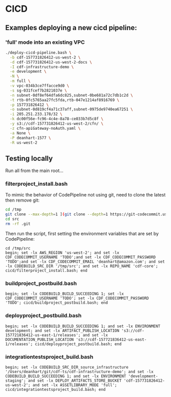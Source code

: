 # CICD

## Examples deploying a new cicd pipeline:

### 'full' mode into an existing VPC
```sh
./deploy-cicd-pipeline.bash \
  -b cdf-157731826412-us-west-2 \
  -d cdf-157731826412-us-west-2-docs \
  -I cdf-infrastructure-demo \
  -e development \
  -N \
  -m full \
  -v vpc-034b3ce7ffacce9d0 \
  -s sg-031fcef7b2821037e \
  -n subnet-0df8ef64dfa6dc825,subnet-0be681a72c7db1c2d \
  -t rtb-0fc5765aa27fc5fda,rtb-047e1214af8916769 \
  -p 157731826412 \
  -o subnet-0d819cf4a71c37aff,subnet-0975de9740ea67251 \
  -i 205.251.233.178/32 \
  -k dc00f56e-fc96-4c4e-8a78-ce033b7d5c8f \
  -y s3://cdf-157731826412-us-west-2/cfn/ \
  -z cfn-apiGateway-noAuth.yaml \
  -a None \
  -P deanhart-1577 \
  -R us-west-2 
```

## Testing locally

Run all from the main root...

### filterproject_install.bash

To mimic the behavior of CodePipeline not using git, need to clone the latest then remove git:

```sh
cd /tmp
git clone --max-depth=1 ](git clone --depth=1 https://git-codecommit.us-west-2.amazonaws.com/v1/repos/cdf-core src
cd src
rm -rf .git
```

Then run the script, first setting the environment variables that are set by CodePipeline:
```fish
cd /tmp/src
begin; set -lx AWS_REGION 'us-west-2'; and set -lx CDF_CODECOMMIT_USERNAME 'TODO';and set -lx CDF_CODECOMMIT_PASSWORD 'TODO';and set -lx CDF_CODECOMMIT_EMAIL 'deanhart@amazon.com'; and set -lx CODEBUILD_SRC_DIR '/tmp/src'; and set -lx REPO_NAME 'cdf-core'; cicd/filterproject_install.bash; end
```

### buildproject_postbuild.bash

```fish
begin; set -lx CODEBUILD_BUILD_SUCCEEDING 1; set -lx CDF_CODECOMMIT_USERNAME 'TODO'; set -lx CDF_CODECOMMIT_PASSWORD 'TODO'; cicd/buildproject_postbuild.bash; end
```

### deployproject_postbuild.bash

```fish
begin; set -lx CODEBUILD_BUILD_SUCCEEDING 1; and set -lx ENVIRONMENT development; and set -lx ARTIFACT_PUBLISH_LOCATION 's3://cdf-157721836412-us-east-1/releases'; and set -lx DOCUMENTATION_PUBLISH_LOCATION 's3://cdf-157721836412-us-east-1/releases'; cicd/deployproject_postbuild.bash; end
```

### integrationtestsproject_build.bash

```fish
begin; set -lx CODEBUILD_SRC_DIR_source_infrastructure '/Users/deanhart/git/cdf-ts/cdf-infrastructure-demo'; and set -lx CODEBUILD_BUILD_SUCCEEDING 1; and set -lx ENVIRONMENT 'development-staging'; and set -lx DEPLOY_ARTIFACTS_STORE_BUCKET 'cdf-157731826412-us-west-2'; and set -lx ASSETLIBRARY_MODE 'full'; cicd/integrationtestsproject_build.bash; end
```